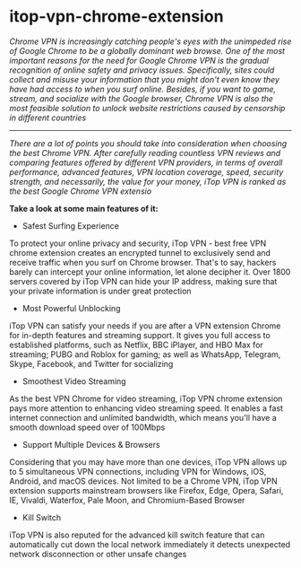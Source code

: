 # itop-vpn-chrome-extension

*Chrome VPN is increasingly catching people's eyes with the unimpeded rise of Google Chrome to be a globally dominant web browse. One of the most important reasons for the need for Google Chrome VPN is the gradual recognition of online safety and privacy issues. Specifically, sites could collect and misuse your information that you might don't even know they have had access to when you surf online. Besides, if you want to game, stream, and socialize with the Google browser, Chrome VPN is also the most feasible solution to unlock website restrictions caused by censorship in different countries*

___

*There are a lot of points you should take into consideration when choosing the best Chrome VPN. After carefully reading countless VPN reviews and comparing features offered by different VPN providers, in terms of overall performance, advanced features, VPN location coverage, speed, security strength, and necessarily, the value for your money, iTop VPN is ranked as the best Google Chrome VPN extensio*

**Take a look at some main features of it:**

+  Safest Surfing Experience

To protect your online privacy and security, iTop VPN - best free VPN chrome extension creates an encrypted tunnel to exclusively send and receive traffic when you surf on Chrome browser. That's to say, hackers barely can intercept your online information, let alone decipher it. Over 1800 servers covered by iTop VPN can hide your IP address, making sure that your private information is under great protection

+  Most Powerful Unblocking

iTop VPN can satisfy your needs if you are after a VPN extension Chrome for in-depth features and streaming support. It gives you full access to established platforms, such as Netflix, BBC iPlayer, and HBO Max for streaming; PUBG and Roblox for gaming; as well as WhatsApp, Telegram, Skype, Facebook, and Twitter for socializing

+  Smoothest Video Streaming

As the best VPN Chrome for video streaming, iTop VPN chrome extension pays more attention to enhancing video streaming speed. It enables a fast internet connection and unlimited bandwidth, which means you'll have a smooth download speed over of 100Mbps

+  Support Multiple Devices & Browsers

Considering that you may have more than one devices, iTop VPN allows up to 5 simultaneous VPN connections, including VPN for Windows, iOS, Android, and macOS devices. Not limited to be a Chrome VPN, iTop VPN extension supports mainstream browsers like Firefox, Edge, Opera, Safari, IE, Vivaldi, Waterfox, Pale Moon, and Chromium-Based Browser

+  Kill Switch

iTop VPN is also reputed for the advanced kill switch feature that can automatically cut down the local network immediately it detects unexpected network disconnection or other unsafe changes

